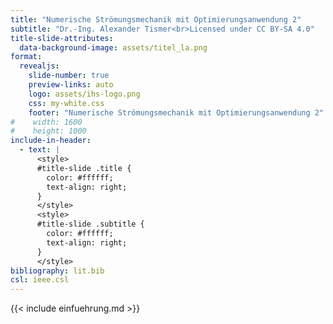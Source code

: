 ```yaml
---
title: "Numerische Strömungsmechanik mit Optimierungsanwendung 2"
subtitle: "Dr.-Ing. Alexander Tismer<br>Licensed under CC BY-SA 4.0"
title-slide-attributes:
  data-background-image: assets/titel_la.png
format:
  revealjs:
    slide-number: true
    preview-links: auto
    logo: assets/ihs-logo.png
    css: my-white.css
    footer: "Numerische Strömungsmechanik mit Optimierungsanwendung 2"
#    width: 1600
#    height: 1000
include-in-header:
  - text: |
      <style>
      #title-slide .title {
        color: #ffffff;
        text-align: right;
      }
      </style>    
      <style>
      #title-slide .subtitle {
        color: #ffffff;
        text-align: right;
      }
      </style>    
bibliography: lit.bib
csl: ieee.csl
---
```


{{< include einfuehrung.md >}} 
